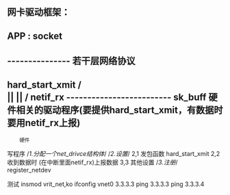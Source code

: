 网卡驱动框架：
------------------
APP :  socket
----------------
--------------- 若干层网络协议
---------------------
hard_start_xmit   /\
		||		  ||
		\/     netif_rx
-------------------------  sk_buff
硬件相关的驱动程序(要提供hard_start_xmit，有数据时要用netif_rx上报)
-------------------------
		硬件
写程序
/*1.分配一个net_drivce结构体*/
/*2.设置*/
2,1 发包函数 hard_start_xmit
2,2 收到数据时 (在中断里面netif_rx)上报数据
3,3 其他设置
/*3.注册*/
register_netdev

测试
insmod vrit_net,ko
ifconfig vnet0 3.3.3.3
ping 3.3.3.3
ping 3.3.3.4










